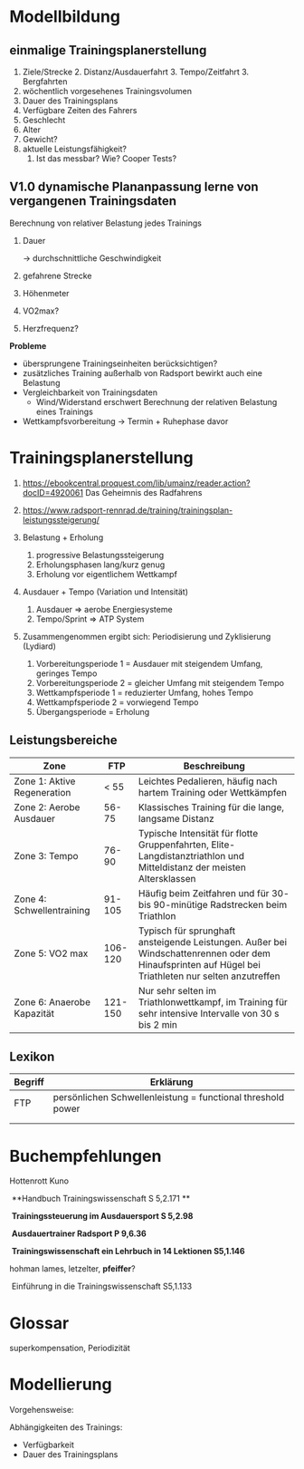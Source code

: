 # Modellbildung

## einmalige Trainingsplanerstellung

1. Ziele/Strecke 
   2. Distanz/Ausdauerfahrt
   3. Tempo/Zeitfahrt
   3. Bergfahrten
2. wöchentlich vorgesehenes Trainingsvolumen
3. Dauer des Trainingsplans
4. Verfügbare Zeiten des Fahrers
5. Geschlecht
6. Alter
7. Gewicht?
8. aktuelle Leistungsfähigkeit?
   1. Ist das messbar? Wie? Cooper Tests? 

## V1.0 dynamische Plananpassung lerne von vergangenen Trainingsdaten

Berechnung von relativer Belastung jedes Trainings

1. Dauer

   -> durchschnittliche Geschwindigkeit

2. gefahrene Strecke

3. Höhenmeter

4. VO2max?

5. Herzfrequenz?

**Probleme**

- übersprungene Trainingseinheiten berücksichtigen?
- zusätzliches Training außerhalb von Radsport bewirkt auch eine Belastung
- Vergleichbarkeit von Trainingsdaten
  - Wind/Widerstand erschwert Berechnung der relativen Belastung eines Trainings
- Wettkampfsvorbereitung -> Termin + Ruhephase davor

## 

# Trainingsplanerstellung

1. https://ebookcentral.proquest.com/lib/umainz/reader.action?docID=4920061 Das Geheimnis des Radfahrens
2. https://www.radsport-rennrad.de/training/trainingsplan-leistungssteigerung/
4. Belastung + Erholung
   1. progressive Belastungssteigerung
   2. Erholungsphasen lang/kurz genug
   3. Erholung vor eigentlichem Wettkampf
5. Ausdauer + Tempo (Variation und Intensität)
   1. Ausdauer => aerobe Energiesysteme
   2. Tempo/Sprint => ATP System

1. Zusammengenommen ergibt sich: Periodisierung und Zyklisierung (Lydiard)
   1. Vorbereitungsperiode 1 = Ausdauer mit steigendem Umfang, geringes Tempo
   2. Vorbereitungsperiode 2 = gleicher Umfang mit steigendem Tempo
   3. Wettkampfsperiode 1 = reduzierter Umfang, hohes Tempo 
   4. Wettkampfsperiode 2 = vorwiegend Tempo
   5. Übergangsperiode = Erholung

## Leistungsbereiche

| Zone                        | FTP     | Beschreibung                                                 |
| --------------------------- | ------- | ------------------------------------------------------------ |
| Zone 1: Aktive Regeneration | < 55    | Leichtes Pedalieren, häufig nach hartem Training oder Wettkämpfen |
| Zone 2: Aerobe Ausdauer     | 56-75   | Klassisches Training für die lange, langsame Distanz         |
| Zone 3: Tempo               | 76-90   | Typische Intensität für flotte Gruppenfahrten, Elite- Langdistanztriathlon und Mitteldistanz der meisten Altersklassen |
| Zone 4: Schwellentraining   | 91-105  | Häufig beim Zeitfahren und für 30- bis 90-minütige Radstrecken beim Triathlon |
| Zone 5: VO2 max             | 106-120 | Typisch für sprunghaft ansteigende Leistungen. Außer bei Windschattenrennen oder dem Hinaufsprinten auf Hügel bei Triathleten nur selten anzutreffen |
| Zone 6: Anaerobe Kapazität  | 121-150 | Nur sehr selten im Triathlonwettkampf, im Training für sehr intensive Intervalle von 30 s bis 2 min |

## Lexikon

| Begriff | Erklärung                                                   |
| ------- | ----------------------------------------------------------- |
| FTP     | persönlichen Schwellenleistung = functional threshold power |
|         |                                                             |
|         |                                                             |

# Buchempfehlungen 

Hottenrott Kuno

​	**Handbuch Trainingswissenschaft S 5,2.171 **

​	**Trainingssteuerung im Ausdauersport S 5,2.98**

​	**Ausdauertrainer Radsport P 9,6.36**

​	**Trainingswissenschaft ein Lehrbuch in 14 Lektionen S5,1.146**

hohman lames, letzelter, **pfeiffer**?

​	Einführung in die Trainingswissenschaft S5,1.133

# Glossar 

superkompensation, Periodizität

# Modellierung 

Vorgehensweise: 

Abhängigkeiten des Trainings:

- Verfügbarkeit
- Dauer des Trainingsplans